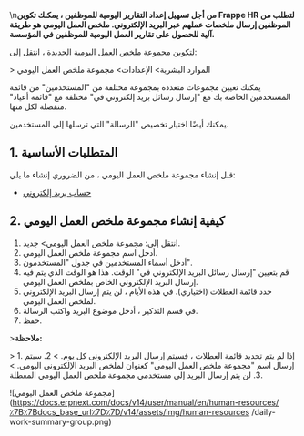\n**من أجل تسهيل إعداد التقارير اليومية للموظفين ، يمكنك تكوين Frappe HR لتطلب من الموظفين إرسال ملخصات عملهم عبر البريد الإلكتروني. ملخص العمل اليومي هو طريقة آلية للحصول على تقارير العمل اليومية للموظفين في المؤسسة.**

لتكوين مجموعة ملخص العمل اليومية الجديدة ، انتقل إلى:

\> الموارد البشرية> الإعدادات> مجموعة ملخص العمل اليومي

يمكنك تعيين مجموعات متعددة بمجموعة مختلفة من "المستخدمين" من قائمة المستخدمين الخاصة بك مع "إرسال رسائل بريد إلكتروني في" مختلفة مع "قائمة أعياد" منفصلة لكل منها.

يمكنك أيضًا اختيار تخصيص "الرسالة" التي ترسلها إلى المستخدمين.

## 1. المتطلبات الأساسية

قبل إنشاء مجموعة ملخص العمل اليومي ، من الضروري إنشاء ما يلي:

* [حساب بريد إلكتروني](https://docs.erpnext.com/docs/v14/user/manual/en/setting-up/email/email-account)

## 2. كيفية إنشاء مجموعة ملخص العمل اليومي

1. انتقل إلى: مجموعة ملخص العمل اليومي> جديد.
2. أدخل اسم مجموعة ملخص العمل اليومي.
3. أدخل أسماء المستخدمين في جدول "المستخدمون".
4. قم بتعيين "إرسال رسائل البريد الإلكتروني في" الوقت. هذا هو الوقت الذي يتم فيه إرسال البريد الإلكتروني الخاص بملخص العمل اليومي.
5. حدد قائمة العطلات (اختياري). في هذه الأيام ، لن يتم إرسال البريد الإلكتروني لملخص العمل اليومي.
6. في قسم التذكير ، أدخل موضوع البريد واكتب الرسالة.
7. حفظ.

\>**ملاحظة:**

\> 1. إذا لم يتم تحديد قائمة العطلات ، فسيتم إرسال البريد الإلكتروني كل يوم. > 2. سيتم إرسال اسم "مجموعة ملخص العمل اليومي" كعنوان لملخص البريد الإلكتروني اليومي. > 3. لن يتم إرسال البريد إلى مستخدمي مجموعة ملخص العمل اليومي المعطلة.

![مجموعة ملخص العمل اليومي](https://docs.erpnext.com/docs/v14/user/manual/en/human-resources/٪7B٪7Bdocs_base_url٪7D٪7D/v14/assets/img/human-resources /daily-work-summary-group.png)